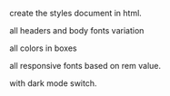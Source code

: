 create the styles document in html. 

all headers and body fonts variation

all colors in boxes

all responsive fonts based on rem value. 

with dark mode switch.